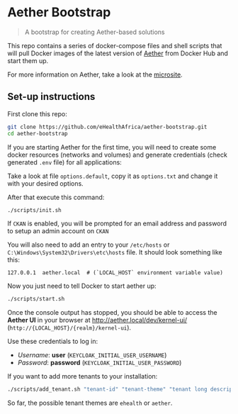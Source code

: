 # Aether Bootstrap

> A bootstrap for creating Aether-based solutions

This repo contains a series of docker-compose files and shell scripts that will pull Docker images of the latest version of [Aether](https://github.com/eHealthAfrica/aether) from Docker Hub and start them up.

For more information on Aether, take a look at the [microsite](https://aether.ehealthafrica.org).

## Set-up instructions

First clone this repo:

```bash
git clone https://github.com/eHealthAfrica/aether-bootstrap.git
cd aether-bootstrap
```

If you are starting Aether for the first time, you will need to create some docker resources (networks and volumes) and generate credentials (check generated `.env` file) for all applications:

Take a look at file `options.default`, copy it as `options.txt` and change it with your desired options.

After that execute this command:

```bash
./scripts/init.sh
```

If `CKAN` is enabled, you will be prompted for an email address and password to setup an admin account on `CKAN`

You will also need to add an entry to your `/etc/hosts` or `C:\Windows\System32\Drivers\etc\hosts` file.
It should look something like this:

```text
127.0.0.1  aether.local  # (`LOCAL_HOST` environment variable value)
```

Now you just need to tell Docker to start aether up:

```bash
./scripts/start.sh
```

Once the console output has stopped, you should be able to access the **Aether UI** in your browser at http://aether.local/dev/kernel-ui/ (`http://{LOCAL_HOST}/{realm}/kernel-ui`).

Use these credentials to log in:

- *Username*: **user** (`KEYCLOAK_INITIAL_USER_USERNAME`)
- *Password*: **password** (`KEYCLOAK_INITIAL_USER_PASSWORD`)


If you want to add more tenants to your installation:

```bash
./scripts/add_tenant.sh "tenant-id" "tenant-theme" "tenant long description"
```

So far, the possible tenant themes are `ehealth` or `aether`.
